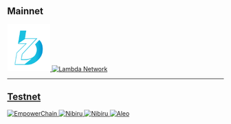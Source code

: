 
## Mainnet 
<a href="https://explorer.thesilverfox.pro/beezee/staking/bzevaloper1gql0uq5lsx5phh4jghucu8n0x82y5882ypgj9m"> <img src="https://github.com/bze-alphateam/bzedge/blob/bzedge/doc/imgs/bzedge-logo.png" width="100" height="110" alt="BeeZee">
<a href="https://explorer.sr20de.xyz/lambda/staking/lambvaloper1xmuhqu8ayffx6jyg6sa3lqv6ldz3v7c2lgxgl7"> <img src="https://explorer.sr20de.xyz/logos/lambda.jpg" width="100" height="110" alt="Lambda Network">
  
 ***
 ## Testnet
<a href="https://github.com/DanilJPG/nodes_testnets/blob/main/EmpowerChain/Readme.md"> <img src="https://empower.explorers.guru/chains/empower.png" width="100" height="110" alt="EmpowerChain">
<a href="https://github.com/DanilJPG/nodes_testnets/tree/main/Nibiru%20Chain"> <img src="https://nibiru.explorers.guru/chains/nibiru.png" width="100" height="110" alt="Nibiru">
<a href="https://github.com/DanilJPG/nodes_testnets/tree/main/DWS"> <img src="https://dws.explorers.guru/chains/dws.png" width="100" height="120" alt="Nibiru">
<a href="https://github.com/DanilJPG/nodes_testnets/blob/main/Aleo/Readme.md"> <img src="https://api.nodes.guru/wp-content/uploads/2021/04/aleo.jpg" width="100" height="110" alt="Aleo">
